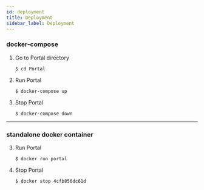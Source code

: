 ```yaml
---
id: deployment
title: Deployment
sidebar_label: Deployment
---
```


### docker-compose

1.  Go to Portal directory

        $ cd Portal

2.  Run Portal

        $ docker-compose up

3.  Stop Portal

        $ docker-compose down

---

### standalone docker container

3.  Run Portal

        $ docker run portal

4.  Stop Portal

        $ docker stop 4cfb856dc61d
